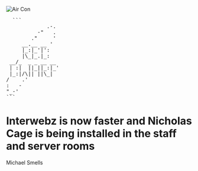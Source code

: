 ![Air Con](https://media.giphy.com/media/l3vR7aXoQX0OdHi48/giphy.gif)
  
  <pre>
  ```
             .-.
          -"   .
        ."     '
     __.__ __ '
     |_:|_'|':
     |\_|_.|_:
 __/_  _ _ __ __
 | :|  ||_||_:|_'
 |_:|/\|| ||\_|
/    .'
:   -
"_-'   
```
</pre>
  
# Interwebz is now faster and Nicholas Cage is being installed in the staff and server rooms

Michael Smells
